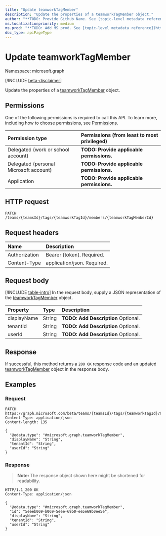 ```yaml
---
title: "Update teamworkTagMember"
description: "Update the properties of a teamworkTagMember object."
author: "**TODO: Provide Github Name. See [topic-level metadata reference](https://msgo.azurewebsites.net/add/document/guidelines/metadata.html#topic-level-metadata)**"
ms.localizationpriority: medium
ms.prod: "**TODO: Add MS prod. See [topic-level metadata reference](https://msgo.azurewebsites.net/add/document/guidelines/metadata.html#topic-level-metadata)**"
doc_type: apiPageType
---
```


# Update teamworkTagMember
Namespace: microsoft.graph

[!INCLUDE [beta-disclaimer](../../includes/beta-disclaimer.md)]

Update the properties of a [teamworkTagMember](../resources/teamworktagmember.md) object.

## Permissions
One of the following permissions is required to call this API. To learn more, including how to choose permissions, see [Permissions](/graph/permissions-reference).

|Permission type|Permissions (from least to most privileged)|
|:---|:---|
|Delegated (work or school account)|**TODO: Provide applicable permissions.**|
|Delegated (personal Microsoft account)|**TODO: Provide applicable permissions.**|
|Application|**TODO: Provide applicable permissions.**|

## HTTP request

<!-- {
  "blockType": "ignored"
}
-->
``` http
PATCH /teams/{teamsId}/tags/{teamworkTagId}/members/{teamworkTagMemberId}
```

## Request headers
|Name|Description|
|:---|:---|
|Authorization|Bearer {token}. Required.|
|Content-Type|application/json. Required.|

## Request body
[!INCLUDE [table-intro](../../includes/update-property-table-intro.md)]
In the request body, supply a JSON representation of the [teamworkTagMember](../resources/teamworktagmember.md) object.


|Property|Type|Description|
|:---|:---|:---|
|displayName|String|**TODO: Add Description** Optional.|
|tenantId|String|**TODO: Add Description** Optional.|
|userId|String|**TODO: Add Description** Optional.|



## Response

If successful, this method returns a `200 OK` response code and an updated [teamworkTagMember](../resources/teamworktagmember.md) object in the response body.

## Examples

### Request
<!-- {
  "blockType": "request",
  "name": "update_teamworktagmember"
}
-->
``` http
PATCH https://graph.microsoft.com/beta/teams/{teamsId}/tags/{teamworkTagId}/members/{teamworkTagMemberId}
Content-Type: application/json
Content-length: 135

{
  "@odata.type": "#microsoft.graph.teamworkTagMember",
  "displayName": "String",
  "tenantId": "String",
  "userId": "String"
}
```


### Response
>**Note:** The response object shown here might be shortened for readability.
<!-- {
  "blockType": "response",
  "truncated": true
}
-->
``` http
HTTP/1.1 200 OK
Content-Type: application/json

{
  "@odata.type": "#microsoft.graph.teamworkTagMember",
  "id": "5eeeb069-b069-5eee-69b0-ee5e69b0ee5e",
  "displayName": "String",
  "tenantId": "String",
  "userId": "String"
}
```


